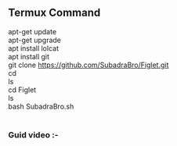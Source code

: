 <h2>Termux Command</h2>

apt-get update</br>
apt-get upgrade</br>
apt install lolcat</br>
apt install git</br>
git clone https://github.com/SubadraBro/Figlet.git</br>
cd</br>
ls</br>
cd Figlet</br>
ls</br>
bash SubadraBro.sh</br></br>


<h3>Guid video :-</h3></br>
